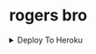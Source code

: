 # rogers bro


<details><summary>Deploy To Heroku</summary>
<p>
<br>
<a href="https://heroku.com/deploy?template=https://github.com/SPARKBRO/DQ-the-file-donor">
  <img src="https://www.herokucdn.com/deploy/button.svg" alt="Deploy To Heroku">
</a>
</p>
</details>
